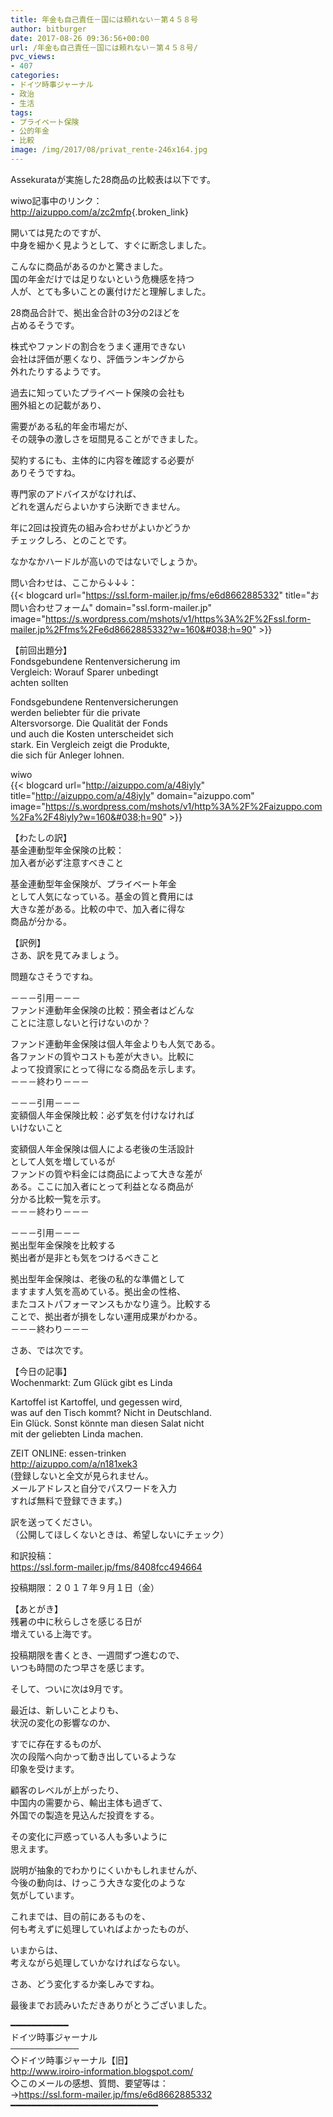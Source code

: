 ```yaml
---
title: 年金も自己責任－国には頼れない－第４５８号
author: bitburger
date: 2017-08-26 09:36:56+00:00
url: /年金も自己責任－国には頼れない－第４５８号/
pvc_views:
- 407
categories:
- ドイツ時事ジャーナル
- 政治
- 生活
tags:
- プライベート保険
- 公的年金
- 比較
image: /img/2017/08/privat_rente-246x164.jpg
---
```

Assekurataが実施した28商品の比較表は以下です。  
  
wiwo記事中のリンク：  
<http://aizuppo.com/a/zc2mfp>{.broken_link}  
  
開いては見たのですが、  
中身を細かく見ようとして、すぐに断念しました。  
  
こんなに商品があるのかと驚きました。  
国の年金だけでは足りないという危機感を持つ  
人が、とても多いことの裏付けだと理解しました。  
  
28商品合計で、拠出金合計の3分の2ほどを  
占めるそうです。  
  
株式やファンドの割合をうまく運用できない  
会社は評価が悪くなり、評価ランキングから  
外れたりするようです。 

過去に知っていたプライベート保険の会社も  
圏外組との記載があり、  
  
需要がある私的年金市場だが、  
その競争の激しさを垣間見ることができました。  
  
契約するにも、主体的に内容を確認する必要が  
ありそうですね。  
  
専門家のアドバイスがなければ、  
どれを選んだらよいかすら決断できません。  
  
年に2回は投資先の組み合わせがよいかどうか  
チェックしろ、とのことです。  
  
なかなかハードルが高いのではないでしょうか。  
  
問い合わせは、ここから↓↓↓：  
{{< blogcard url="https://ssl.form-mailer.jp/fms/e6d8662885332" title="&#12362;&#21839;&#12356;&#21512;&#12431;&#12379;&#12501;&#12457;&#12540;&#12512;" domain="ssl.form-mailer.jp" image="https://s.wordpress.com/mshots/v1/https%3A%2F%2Fssl.form-mailer.jp%2Ffms%2Fe6d8662885332?w=160&#038;h=90" >}} 

【前回出題分】  
Fondsgebundene Rentenversicherung im  
Vergleich: Worauf Sparer unbedingt  
achten sollten  
  
Fondsgebundene Rentenversicherungen  
werden beliebter für die private  
Altersvorsorge. Die Qualität der Fonds  
und auch die Kosten unterscheidet sich  
stark. Ein Vergleich zeigt die Produkte,  
die sich für Anleger lohnen.  
  
wiwo  
{{< blogcard url="http://aizuppo.com/a/48iyly" title="http://aizuppo.com/a/48iyly" domain="aizuppo.com" image="https://s.wordpress.com/mshots/v1/http%3A%2F%2Faizuppo.com%2Fa%2F48iyly?w=160&#038;h=90" >}} 

【わたしの訳】  
基金連動型年金保険の比較：  
加入者が必ず注意すべきこと  
  
基金連動型年金保険が、プライベート年金  
として人気になっている。基金の質と費用には  
大きな差がある。比較の中で、加入者に得な  
商品が分かる。 

【訳例】  
さあ、訳を見てみましょう。  
  
問題なさそうですね。 

－－－引用－－－  
ファンド連動年金保険の比較：預金者はどんな  
ことに注意しないと行けないのか？  
  
ファンド連動年金保険は個人年金よりも人気である。  
各ファンドの質やコストも差が大きい。比較に  
よって投資家にとって得になる商品を示します。  
－－－終わり－－－ 

－－－引用－－－  
変額個人年金保険比較：必ず気を付けなければ  
いけないこと  
  
変額個人年金保険は個人による老後の生活設計  
として人気を増しているが  
ファンドの質や料金には商品によって大きな差が  
ある。ここに加入者にとって利益となる商品が  
分かる比較一覧を示す。  
－－－終わり－－－ 

－－－引用－－－  
拠出型年金保険を比較する  
拠出者が是非とも気をつけるべきこと  
  
拠出型年金保険は、老後の私的な準備として  
ますます人気を高めている。拠出金の性格、  
またコストパフォーマンスもかなり違う。比較する  
ことで、拠出者が損をしない運用成果がわかる。  
－－－終わり－－－ 

さあ、では次です。  
  
【今日の記事】  
Wochenmarkt: Zum Glück gibt es Linda  
  
Kartoffel ist Kartoffel, und gegessen wird,  
was auf den Tisch kommt? Nicht in Deutschland.  
Ein Glück. Sonst könnte man diesen Salat nicht  
mit der geliebten Linda machen.  
  
ZEIT ONLINE: essen-trinken  
<http://aizuppo.com/a/n181xek3>  
(登録しないと全文が見られません。  
メールアドレスと自分でパスワードを入力  
すれば無料で登録できます。) 

訳を送ってください。  
（公開してほしくないときは、希望しないにチェック）  
  
和訳投稿：  
 <https://ssl.form-mailer.jp/fms/8408fcc494664>  
  
投稿期限：２０１７年９月１日（金） 

【あとがき】  
残暑の中に秋らしさを感じる日が  
増えている上海です。  
  
投稿期限を書くとき、一週間ずつ進むので、  
いつも時間のたつ早さを感じます。  
  
そして、ついに次は9月です。  
  
最近は、新しいことよりも、  
状況の変化の影響なのか、  
  
すでに存在するものが、  
次の段階へ向かって動き出しているような  
印象を受けます。  
  
顧客のレベルが上がったり、  
中国内の需要から、輸出主体も過ぎて、  
外国での製造を見込んだ投資をする。  
  
その変化に戸惑っている人も多いように  
思えます。  
  
説明が抽象的でわかりにくいかもしれませんが、  
今後の動向は、けっこう大きな変化のような  
気がしています。  
  
これまでは、目の前にあるものを、  
何も考えずに処理していればよかったものが、  
  
いまからは、  
考えながら処理していかなければならない。  
  
さあ、どう変化するか楽しみですね。  
  
最後までお読みいただきありがとうございました。 

━━━━━━━━━━━  
ドイツ時事ジャーナル  
───────────  
◇ドイツ時事ジャーナル【旧】  
<http://www.iroiro-information.blogspot.com/>  
◇このメールの感想、質問、要望等は：  
-><https://ssl.form-mailer.jp/fms/e6d8662885332>  
━━━━━━━━━━━━━━━━━━━━━━━━━━━━